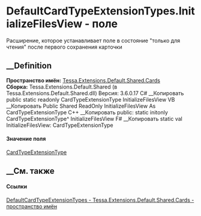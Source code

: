 # DefaultCardTypeExtensionTypes.InitializeFilesView - поле
Расширение, которое устанавливает поле в состояние "только для чтения" после
первого сохранения карточки
## __Definition
 **Пространство имён:**
[Tessa.Extensions.Default.Shared.Cards](N_Tessa_Extensions_Default_Shared_Cards.htm)  
 **Сборка:** Tessa.Extensions.Default.Shared (в
Tessa.Extensions.Default.Shared.dll) Версия: 3.6.0.17
C# __Копировать
     public static readonly CardTypeExtensionType InitializeFilesView
VB __Копировать
     Public Shared ReadOnly InitializeFilesView As CardTypeExtensionType
C++ __Копировать
     public:
    static initonly CardTypeExtensionType^ InitializeFilesView
F# __Копировать
     static val InitializeFilesView: CardTypeExtensionType
#### Значение поля
[CardTypeExtensionType](T_Tessa_Cards_CardTypeExtensionType.htm)
##  __См. также
#### Ссылки
[DefaultCardTypeExtensionTypes -
](T_Tessa_Extensions_Default_Shared_Cards_DefaultCardTypeExtensionTypes.htm)
[Tessa.Extensions.Default.Shared.Cards - пространство
имён](N_Tessa_Extensions_Default_Shared_Cards.htm)
